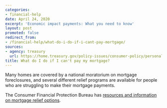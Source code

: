 ```yaml
---
categories:
- financial-help
date: April 24, 2020
excerpt: 'Economic impact payments: What you need to know'
layout: post
promoted: false
redirect_from:
- /financial-help/what-do-i-do-if-i-cant-pay-mortgage/
sources:
- agency: treasury
  url: https://home.treasury.gov/policy-issues/consumer-policy/personal-finance-and-consumer-protection-steps-for-quicker-financial-relief
title: What do I do if I can't pay my mortgage?
---
```


Many homes are covered by a national moratorium on mortgage foreclosures, and several different relief programs are available for people who are struggling to make their mortgage payments.

The Consumer Financial Protection Bureau has [resources and information on mortgage relief options](https://www.consumerfinance.gov/about-us/blog/guide-coronavirus-mortgage-relief-options/).